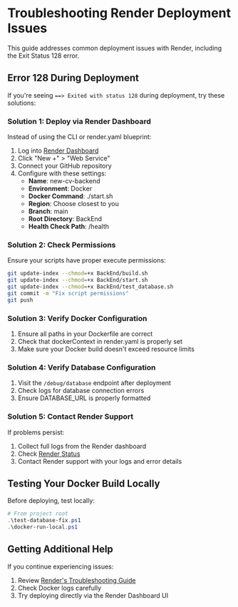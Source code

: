 # Troubleshooting Render Deployment Issues

This guide addresses common deployment issues with Render, including the Exit Status 128 error.

## Error 128 During Deployment

If you're seeing `==> Exited with status 128` during deployment, try these solutions:

### Solution 1: Deploy via Render Dashboard

Instead of using the CLI or render.yaml blueprint:

1. Log into [Render Dashboard](https://dashboard.render.com)
2. Click "New +" > "Web Service"
3. Connect your GitHub repository
4. Configure with these settings:
   - **Name**: new-cv-backend
   - **Environment**: Docker
   - **Docker Command**: ./start.sh
   - **Region**: Choose closest to you
   - **Branch**: main
   - **Root Directory**: BackEnd
   - **Health Check Path**: /health

### Solution 2: Check Permissions

Ensure your scripts have proper execute permissions:

```bash
git update-index --chmod=+x BackEnd/build.sh
git update-index --chmod=+x BackEnd/start.sh
git update-index --chmod=+x BackEnd/test_database.sh
git commit -m "Fix script permissions"
git push
```

### Solution 3: Verify Docker Configuration

1. Ensure all paths in your Dockerfile are correct
2. Check that dockerContext in render.yaml is properly set
3. Make sure your Docker build doesn't exceed resource limits

### Solution 4: Verify Database Configuration

1. Visit the `/debug/database` endpoint after deployment
2. Check logs for database connection errors
3. Ensure DATABASE_URL is properly formatted

### Solution 5: Contact Render Support

If problems persist:
1. Collect full logs from the Render dashboard
2. Check [Render Status](https://status.render.com/)
3. Contact Render support with your logs and error details

## Testing Your Docker Build Locally

Before deploying, test locally:

```powershell
# From project root
.\test-database-fix.ps1
.\docker-run-local.ps1
```

## Getting Additional Help

If you continue experiencing issues:
1. Review [Render's Troubleshooting Guide](https://render.com/docs/troubleshooting-deploys)
2. Check Docker logs carefully
3. Try deploying directly via the Render Dashboard UI
